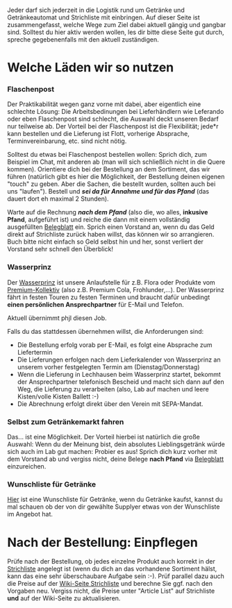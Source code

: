 Jeder darf sich jederzeit in die Logistik rund um Getränke und Getränkeautomat und Strichliste mit einbringen. Auf dieser Seite ist zusammengefasst, welche Wege zum Ziel dabei aktuell gängig und gangbar sind. Solltest du hier aktiv werden wollen, les dir bitte diese Seite gut durch, spreche gegebenenfalls mit den aktuell zuständigen.

# Welche Läden wir so nutzen

### Flaschenpost
Der Praktikabilität wegen ganz vorne mit dabei, aber eigentlich eine schlechte Lösung: Die Arbeitsbedinungen bei Lieferhändlern wie Leferando oder eben Flaschenpost sind schlecht, die Auswahl deckt unseren Bedarf nur teilweise ab. Der Vorteil bei der Flaschenpost ist die Flexibilität; jede*r kann bestellen und die Lieferung ist Flott, vorherige Absprache, Terminvereinbarung, etc. sind nicht nötig. 

Solltest du etwas bei Flaschenpost bestellen wollen: Sprich dich, zum Beispiel im Chat, mit anderen ab (man will sich schließlich nicht in die Quere kommen). Orientiere dich bei der Bestellung an dem Sortiment, das wir führen (natürlich gibt es hier die Möglichkeit, der Bestellung deinen eigenen "touch" zu geben. Aber die Sachen, die bestellt wurden, sollten auch bei uns "laufen"). Bestell und **_sei da für Annahme und für das Pfand_** (das dauert dort eh maximal 2 Stunden).

Warte auf die Rechnung **_nach dem Pfand_** (also die, wo alles, **inkusive Pfand**, aufgeführt ist) und reiche die dann mit einem vollständig ausgefüllten [Belegblatt](https://github.com/openlab-aux/orgafoo/blob/master/Belegblatt.pdf) ein. Sprich einen Vorstand an, wenn du das Geld direkt auf Strichliste zurück haben willst, das können wir so arrangieren. Buch bitte nicht einfach so Geld selbst hin und her, sonst verliert der Vorstand sehr schnell den Überblick!


### Wasserprinz
Der [Wasserprinz](https://wasserprinz.de) ist unsere Anlaufstelle für z.B. Flora oder Produkte vom [Premium-Kollektiv](https://premium-kollektiv.de) (also z.B. Premium Cola, Frohlunder,...). Der Wasserprinz fährt in festen Touren zu festen Terminen und braucht dafür unbedingt **einen persönlichen Ansprechpartner** für E-Mail und Telefon.

Aktuell übernimmt phjl diesen Job.

Falls du das stattdessen übernehmen willst, die Anforderungen sind:

* Die Bestellung erfolg vorab per E-Mail, es folgt eine Absprache zum Liefertermin
* Die Lieferungen erfolgen nach dem Lieferkalender von Wasserprinz an unserem vorher festgelegten Termin am (Dienstag/Donnerstag)
* Wenn die Lieferung in Lechhausen beim Wasserprinz startet, bekommt der Ansprechpartner telefonisch Bescheid und macht sich dann auf den Weg, die Lieferung zu verarbeiten (also, Lab auf machen und leere Kisten/volle Kisten Ballett :-)
* Die Abrechnung erfolgt direkt über den Verein mit SEPA-Mandat.


### Selbst zum Getränkemarkt fahren
Das... ist eine Möglichkeit. Der Vorteil hierbei ist natürlich die große Auswahl: Wenn du der Meinung bist, dein absolutes Lieblingsgetränk würde sich auch im Lab gut machen: Probier es aus! Sprich dich kurz vorher mit dem Vorstand ab und vergiss nicht, deine Belege **nach Pfand** via [Belegblatt](https://github.com/openlab-aux/orgafoo/blob/master/Belegblatt.pdf) einzureichen.

### Wunschliste für Getränke
[Hier](https://ola.lol/code/#/2/code/edit/o24SQSUa+6MfZK29MW7FPPcF/) ist eine Wunschliste für Getränke, wenn du Getränke kaufst, kannst du mal schauen ob der von dir gewählte Supplyer etwas von der Wunschliste im Angebot hat.

# Nach der Bestellung: Einpflegen
Prüfe nach der Bestellung, ob jedes einzelne Produkt auch korrekt in der [Strichliste](https://wiki.openlab-augsburg.de/strichliste) angelegt ist (wenn du dich an das vorhandene Sortiment hälst, kann das eine sehr überschaubare Aufgabe sein :-).
Prüf parallel dazu auch die Preise auf der [Wiki-Seite Strichliste](https://wiki.openlab-augsburg.de/strichliste) und berechne Sie ggf. nach den Vorgaben neu. Vergiss nicht, die Preise unter "Article List" auf Strichliste **und** auf der Wiki-Seite zu aktualisieren.